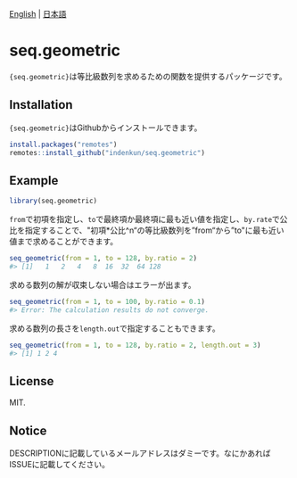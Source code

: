 
<!-- README.md is generated from README.Rmd. Please edit that file -->

[English](README.md) | [日本語](README_JP.md)

# seq.geometric

<!-- badges: start -->

<!-- badges: end -->

`{seq.geometric}`は等比級数列を求めるための関数を提供するパッケージです。

## Installation

`{seq.geometric}`はGithubからインストールできます。

``` r
install.packages("remotes")
remotes::install_github("indenkun/seq.geometric")
```

## Example

``` r
library(seq.geometric)
```

`from`で初項を指定し、`to`で最終項か最終項に最も近い値を指定し、`by.rate`で公比を指定することで、"初項\*公比^n“の等比級数列を”from“から”to"に最も近い値まで求めることができます。

``` r
seq_geometric(from = 1, to = 128, by.ratio = 2)
#> [1]   1   2   4   8  16  32  64 128
```

求める数列の解が収束しない場合はエラーが出ます。

``` r
seq_geometric(from = 1, to = 100, by.ratio = 0.1)
#> Error: The calculation results do not converge.
```

求める数列の長さを`length.out`で指定することもできます。

``` r
seq_geometric(from = 1, to = 128, by.ratio = 2, length.out = 3)
#> [1] 1 2 4
```

## License

MIT.

## Notice

DESCRIPTIONに記載しているメールアドレスはダミーです。なにかあればISSUEに記載してください。
